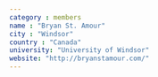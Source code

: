 ```yaml
---
category : members
name : "Bryan St. Amour"
city : "Windsor"
country : "Canada"
university: "University of Windsor"
website: "http://bryanstamour.com/"
---
```

